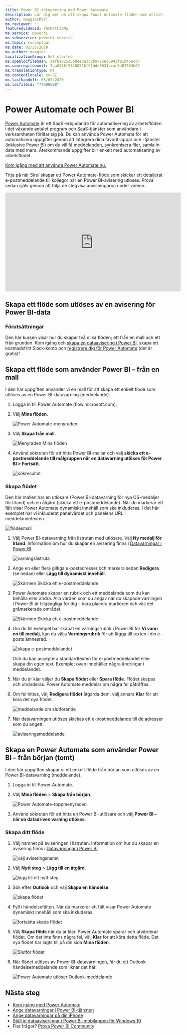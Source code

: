 ```yaml
---
title: Power BI-integrering med Power Automate
description: Lär dig mer om att skapa Power Automate-flöden som utlösts av Power BI-datavarningar.
author: maggiesMSFT
ms.reviewer: ''
featuredvideoid: YhmNstC39Mw
ms.service: powerbi
ms.subservice: powerbi-service
ms.topic: conceptual
ms.date: 02/25/2020
ms.author: maggies
LocalizationGroup: Get started
ms.openlocfilehash: aafba825c5bd4ece3c8b97256d5943f91b456cd7
ms.sourcegitcommit: 7aa0136f93f88516f97ddd8031ccac5d07863b92
ms.translationtype: HT
ms.contentlocale: sv-SE
ms.lasthandoff: 05/05/2020
ms.locfileid: "77609688"
---
```

# <a name="power-automate-and-power-bi"></a>Power Automate och Power BI

[Power Automate](https://docs.microsoft.com/power-automate/getting-started) är ett SaaS-erbjudande för automatisering av arbetsflöden i det växande antalet program och SaaS-tjänster som användare i verksamheten förlitar sig på. Du kan använda Power Automate för att automatisera uppgifter genom att integrera dina favorit-appar och -tjänster (inklusive Power BI) om du vill få meddelanden, synkronisera filer, samla in data med mera. Återkommande uppgifter blir enkelt med automatisering av arbetsflödet.

[Kom igång med att använda Power Automate nu.](https://docs.microsoft.com/power-automate/getting-started)

Titta på när Sirui skapar ett Power Automate-flöde som skickar ett detaljerat e-postmeddelande till kollegor när en Power BI-avisering utlöses. Prova sedan själv genom att följa de stegvisa anvisningarna under videon.

<iframe width="560" height="315" src="https://www.youtube.com/embed/YhmNstC39Mw" frameborder="0" allowfullscreen></iframe>

## <a name="create-a-flow-that-is-triggered-by-a-power-bi-data-alert"></a>Skapa ett flöde som utlöses av en avisering för Power BI-data

### <a name="prerequisites"></a>Förutsättningar
Den här kursen visar hur du skapar två olika flöden; ett från en mall och ett från grunden. Kom igång och [skapa en dataavisering i Power BI](service-set-data-alerts.md), skapa ett kostnadsfritt Slack-konto och [registrera dig för Power Automate](https://flow.microsoft.com/#home-signup) (det är gratis)!

## <a name="create-a-flow-that-uses-power-bi---from-a-template"></a>Skapa ett flöde som använder Power BI – från en mall
I den här uppgiften använder vi en mall för att skapa ett enkelt flöde som utlöses av en Power BI-datavarning (meddelande).

1. Logga in till Power Automate (flow.microsoft.com).
2. Välj **Mina flöden**.
   
   ![Power Automate-menyraden](media/service-flow-integration/power-bi-my-flows.png)
3. Välj **Skapa från mall**.
   
    ![Menyraden Mina flöden](media/service-flow-integration/power-bi-template.png)
4. Använd sökrutan för att hitta Power BI-mallar och välj **skicka ett e-postmeddelande till målgruppen när en datavarning utlöses för Power BI > Fortsätt**.
   
    ![sökresultat](media/service-flow-integration/power-bi-flow-alert.png)


### <a name="build-the-flow"></a>Skapa flödet
Den här mallen har en utlösare (Power BI-datavarning för nya OS-medaljer för Irland) och en åtgärd (skicka ett e-postmeddelande). När du markerar ett fält visar Power Automate dynamiskt innehåll som ska inkluderas.  I det här exemplet har vi inkluderat panelvärdet och panelens URL i meddelandetexten.

![flödesmall](media/service-flow-integration/power-bi-template1.png)

1. Välj Power BI-datavarning från listrutan med utlösare. Välj **Ny medalj för Irland**. Information om hur du skapar en avisering finns i [Datavarningar i Power BI](service-set-data-alerts.md).
   
   ![varningslistruta](media/service-flow-integration/power-bi-trigger-flow.png)
2. Ange en eller flera giltiga e-postadresser och markera sedan **Redigera** (se nedan) eller **Lägg till dynamiskt innehåll**. 
   
   ![Skärmen Skicka ett e-postmeddelande](media/service-flow-integration/power-bi-flow-email.png)

3. Power Automate skapar en rubrik och ett meddelande som du kan behålla eller ändra. Alla värden som du angav när du skapade varningen i Power BI är tillgängliga för dig – bara placera markören och välj det gråmarkerade området. 

   ![Skärmen Skicka ett e-postmeddelande](media/service-flow-integration/power-bi-flow-email-default.png)

1.  Om du till exempel har skapat en varningsrubrik i Power BI för **Vi vann en till medalj**, kan du välja **Varningsrubrik** för att lägga till texten i din e-posts ämnesrad.

    ![skapa e-postmeddelandet](media/service-flow-integration/power-bi-flow-message.png)

    Och du kan acceptera standardtexten för e-postmeddelandet eller skapa din egen text. Exemplet ovan innehåller några ändringar i meddelandet.

1. När du är klar väljer du **Skapa flödet** eller **Spara flöde**.  Flödet skapas och utvärderas.  Power Automate meddelar om några fel påträffas.
2. Om fel hittas, välj **Redigera flödet** åtgärda dem, välj annars **Klar** för att köra det nya flödet.
   
   ![meddelande om slutförande](media/service-flow-integration/power-bi-flow-running.png)
5. När datavarningen utlöses skickas ett e-postmeddelande till de adresser som du angett.  
   
   ![aviseringsmeddelande](media/service-flow-integration/power-bi-flow-email2.png)

## <a name="create-a-power-automate-that-uses-power-bi---from-scratch-blank"></a>Skapa en Power Automate som använder Power BI – från början (tomt)
I den här uppgiften skapar vi ett enkelt flöde från början som utlöses av en Power BI-datavarning (meddelande).

1. Logga in till Power Automate.
2. Välj **Mina flöden** > **Skapa från början**.
   
   ![Power Automate-toppmenyraden](media/service-flow-integration/power-bi-my-flows.png)
3. Använd sökrutan för att hitta en Power BI-utlösare och välj **Power BI – när en datadriven varning utlöses**.

### <a name="build-your-flow"></a>Skapa ditt flöde
1. Välj namnet på aviseringen i listrutan.  Information om hur du skapar en avisering finns i [Datavarningar i Power BI](service-set-data-alerts.md).
   
    ![välj aviseringsnamn](media/service-flow-integration/power-bi-totalstores2.png)
2. Välj **Nytt steg** > **Lägg till en åtgärd**.
   
   ![lägg till ett nytt steg](media/service-flow-integration/power-bi-new-step.png)
3. Sök efter **Outlook** och välj **Skapa en händelse**.
   
   ![skapa flödet](media/service-flow-integration/power-bi-create-event.png)
4. Fyll i händelsefälten. När du markerar ett fält visar Power Automate dynamiskt innehåll som ska inkluderas.
   
   ![fortsätta skapa flödet](media/service-flow-integration/power-bi-flow-event.png)
5. Välj **Skapa flöde** när du är klar.  Power Automate sparar och utvärderar flödet. Om det inte finns några fel, välj **Klar** för att köra detta flöde.  Det nya flödet har lagts till på din sida **Mina flöden**.
   
   ![Slutför flödet](media/service-flow-integration/power-bi-flow-running.png)
6. När flödet utlöses av Power BI-datavarningen, får du ett Outlook-händelsemeddelande som liknar det här.
   
    ![Power Automate utlöser Outlook-meddelande](media/service-flow-integration/power-bi-flow-notice.png)

## <a name="next-steps"></a>Nästa steg
* [Kom igång med Power Automate](https://docs.microsoft.com/power-automate/getting-started/)
* [Ange datavarningar i Power BI-tjänsten](service-set-data-alerts.md)
* [Ange datavarningar på din iPhone](consumer/mobile/mobile-set-data-alerts-in-the-mobile-apps.md)
* [Ställ in dataaviseringar i Power BI-mobilappen för Windows 10](consumer/mobile/mobile-set-data-alerts-in-the-mobile-apps.md)
* Fler frågor? [Prova Power BI Community](https://community.powerbi.com/)


